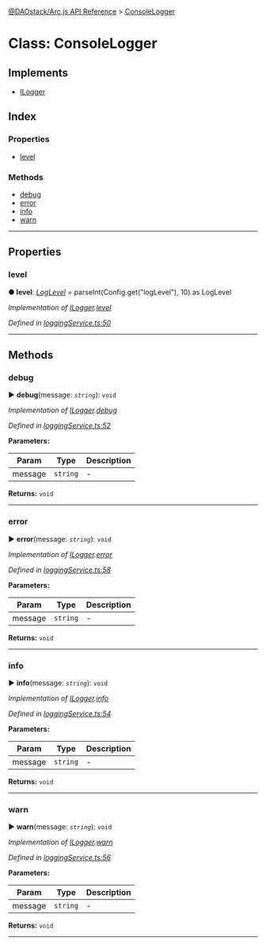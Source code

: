 [@DAOstack/Arc.js API Reference](../README.md) > [ConsoleLogger](../classes/consolelogger.md)



# Class: ConsoleLogger

## Implements

* [ILogger](../interfaces/ilogger.md)

## Index

### Properties

* [level](consolelogger.md#level)


### Methods

* [debug](consolelogger.md#debug)
* [error](consolelogger.md#error)
* [info](consolelogger.md#info)
* [warn](consolelogger.md#warn)



---
## Properties
<a id="level"></a>

###  level

**●  level**:  *[LogLevel](../enums/loglevel.md)*  =  parseInt(Config.get("logLevel"), 10) as LogLevel

*Implementation of [ILogger](../interfaces/ilogger.md).[level](../interfaces/ilogger.md#level)*

*Defined in [loggingService.ts:50](https://github.com/daostack/arc.js/blob/0fff6d4/lib/loggingService.ts#L50)*





___


## Methods
<a id="debug"></a>

###  debug

► **debug**(message: *`string`*): `void`



*Implementation of [ILogger](../interfaces/ilogger.md).[debug](../interfaces/ilogger.md#debug)*

*Defined in [loggingService.ts:52](https://github.com/daostack/arc.js/blob/0fff6d4/lib/loggingService.ts#L52)*



**Parameters:**

| Param | Type | Description |
| ------ | ------ | ------ |
| message | `string`   |  - |





**Returns:** `void`





___

<a id="error"></a>

###  error

► **error**(message: *`string`*): `void`



*Implementation of [ILogger](../interfaces/ilogger.md).[error](../interfaces/ilogger.md#error)*

*Defined in [loggingService.ts:58](https://github.com/daostack/arc.js/blob/0fff6d4/lib/loggingService.ts#L58)*



**Parameters:**

| Param | Type | Description |
| ------ | ------ | ------ |
| message | `string`   |  - |





**Returns:** `void`





___

<a id="info"></a>

###  info

► **info**(message: *`string`*): `void`



*Implementation of [ILogger](../interfaces/ilogger.md).[info](../interfaces/ilogger.md#info)*

*Defined in [loggingService.ts:54](https://github.com/daostack/arc.js/blob/0fff6d4/lib/loggingService.ts#L54)*



**Parameters:**

| Param | Type | Description |
| ------ | ------ | ------ |
| message | `string`   |  - |





**Returns:** `void`





___

<a id="warn"></a>

###  warn

► **warn**(message: *`string`*): `void`



*Implementation of [ILogger](../interfaces/ilogger.md).[warn](../interfaces/ilogger.md#warn)*

*Defined in [loggingService.ts:56](https://github.com/daostack/arc.js/blob/0fff6d4/lib/loggingService.ts#L56)*



**Parameters:**

| Param | Type | Description |
| ------ | ------ | ------ |
| message | `string`   |  - |





**Returns:** `void`





___


